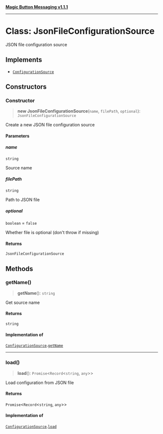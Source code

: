 [**Magic Button Messaging v1.1.1**](../README.md)

***

# Class: JsonFileConfigurationSource

JSON file configuration source

## Implements

- [`ConfigurationSource`](../interfaces/ConfigurationSource.md)

## Constructors

### Constructor

> **new JsonFileConfigurationSource**(`name`, `filePath`, `optional`): `JsonFileConfigurationSource`

Create a new JSON file configuration source

#### Parameters

##### name

`string`

Source name

##### filePath

`string`

Path to JSON file

##### optional

`boolean` = `false`

Whether file is optional (don't throw if missing)

#### Returns

`JsonFileConfigurationSource`

## Methods

### getName()

> **getName**(): `string`

Get source name

#### Returns

`string`

#### Implementation of

[`ConfigurationSource`](../interfaces/ConfigurationSource.md).[`getName`](../interfaces/ConfigurationSource.md#getname)

***

### load()

> **load**(): `Promise`\<`Record`\<`string`, `any`\>\>

Load configuration from JSON file

#### Returns

`Promise`\<`Record`\<`string`, `any`\>\>

#### Implementation of

[`ConfigurationSource`](../interfaces/ConfigurationSource.md).[`load`](../interfaces/ConfigurationSource.md#load)
